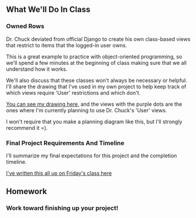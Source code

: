 
## What We'll Do In Class


### Owned Rows

Dr. Chuck deviated from official Django to create his own class-based views 
that restrict to items that the logged-in user owns.

This is a great example to practice 
with object-oriented programming, so we'll spend a few minutes at the beginning
of class making sure that we all understand how it works.

We'll also discuss that these classes won't always be necessary or helpful. I'll share the
drawing that I've used in my own project to help keep track of which views 
require 'User' restrictions and which don't.

[You can see my drawing here](images/pnp_view_planning.jpg), and the views with the purple
dots are the ones where I'm currently planning to use Dr. Chuck's 'User' views.

I won't require that you make a planning diagram like this, but I'll strongly recommend it =).

### Final Project Requirements And Timeline

I'll summarize my final expectations for this project and the completion timeline. 

[I've written this all up on Friday's class here](session.html?num=17)

## Homework

### Work toward finishing up your project!